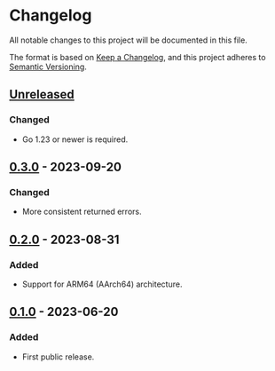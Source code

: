 # Changelog

All notable changes to this project will be documented in this file.

The format is based on [Keep a Changelog](https://keepachangelog.com/en/1.0.0/),
and this project adheres to [Semantic Versioning](https://semver.org/spec/v2.0.0.html).

## [Unreleased]

### Changed

- Go 1.23 or newer is required.

## [0.3.0] - 2023-09-20

### Changed

- More consistent returned errors.

## [0.2.0] - 2023-08-31

### Added

- Support for ARM64 (AArch64) architecture.

## [0.1.0] - 2023-06-20

### Added

- First public release.

[unreleased]: https://gitlab.com/tozd/go/pcontrol/-/compare/v0.3.0...main
[0.3.0]: https://gitlab.com/tozd/go/pcontrol/-/compare/v0.2.0...v0.3.0
[0.2.0]: https://gitlab.com/tozd/go/pcontrol/-/compare/v0.1.0...v0.2.0
[0.1.0]: https://gitlab.com/tozd/go/pcontrol/-/tags/v0.1.0

<!-- markdownlint-disable-file MD024 -->
